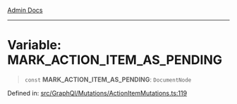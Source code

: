 [Admin Docs](/)

***

# Variable: MARK\_ACTION\_ITEM\_AS\_PENDING

> `const` **MARK\_ACTION\_ITEM\_AS\_PENDING**: `DocumentNode`

Defined in: [src/GraphQl/Mutations/ActionItemMutations.ts:119](https://github.com/PalisadoesFoundation/talawa-admin/blob/main/src/GraphQl/Mutations/ActionItemMutations.ts#L119)
